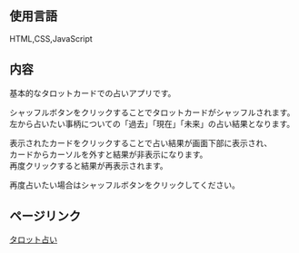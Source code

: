 ## 使用言語

HTML,CSS,JavaScript

## 内容

基本的なタロットカードでの占いアプリです。

シャッフルボタンをクリックすることでタロットカードがシャッフルされます。  
左から占いたい事柄についての「過去」「現在」「未来」の占い結果となります。

表示されたカードをクリックすることで占い結果が画面下部に表示され、  
カードからカーソルを外すと結果が非表示になります。  
再度クリックすると結果が再表示されます。

再度占いたい場合はシャッフルボタンをクリックしてください。

## ページリンク

[タロット占い](https://kyousuke-s.github.io/kadai/)
